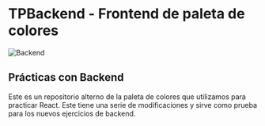 # TPBackend - Frontend de paleta de colores

![Backend](https://www.turing.com/blog/wp-content/uploads/2022/02/Mongo-DB-Features.jpg)


## Prácticas con Backend
Este es un repositorio alterno de la paleta de colores que utilizamos para practicar React. Este tiene una serie de modificaciones y sirve como prueba para los nuevos ejercicios de backend.